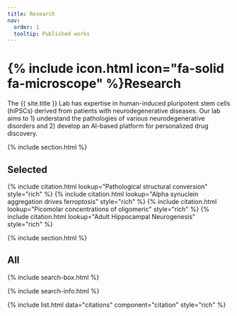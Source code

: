 ```yaml
---
title: Research
nav:
  order: 1
  tooltip: Published works
---
```


# {% include icon.html icon="fa-solid fa-microscope" %}Research

The {{ site.title }} Lab has expertise in human-induced pluripotent stem cells (hiPSCs) derived from patients with neurodegenerative diseases. Our lab aims to 1) understand the pathologies of various neurodegenerative disorders and 2) develop an AI-based platform for personalized drug discovery.

{% include section.html %}

## Selected

{% include citation.html lookup="Pathological structural conversion" style="rich" %}
{% include citation.html lookup="Alpha synuclein aggregation drives ferroptosis" style="rich" %}
{% include citation.html lookup="Picomolar concentrations of oligomeric" style="rich" %}
{% include citation.html lookup="Adult Hippocampal Neurogenesis" style="rich" %}

{% include section.html %}

## All

{% include search-box.html %}

{% include search-info.html %}

{% include list.html data="citations" component="citation" style="rich" %}
